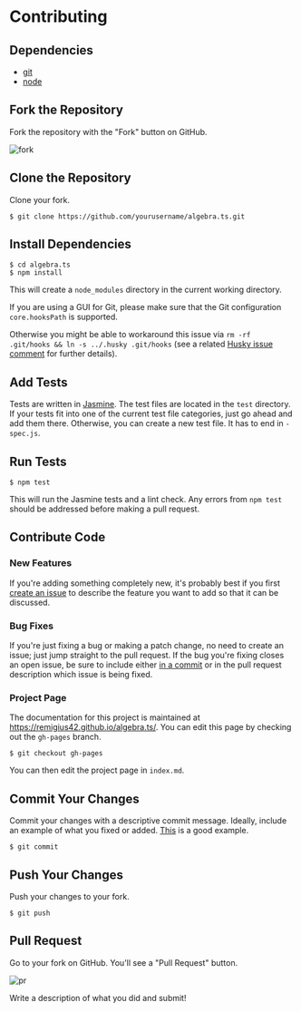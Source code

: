 # Contributing

## Dependencies

- [git](https://git-scm.com/downloads)
- [node](https://nodejs.org/download/)

## Fork the Repository

Fork the repository with the "Fork" button on GitHub.

![fork](http://i.imgur.com/fsJeKPy.png)

## Clone the Repository

Clone your fork.

```
$ git clone https://github.com/yourusername/algebra.ts.git
```

## Install Dependencies

```
$ cd algebra.ts
$ npm install
```

This will create a `node_modules` directory in the current working directory.

If you are using a GUI for Git, please make sure that the Git
configuration `core.hooksPath` is supported.

Otherwise you might be able to workaround this issue via
`rm -rf .git/hooks && ln -s ../.husky .git/hooks`
(see a related [Husky issue comment](https://github.com/typicode/husky/issues/875#issue-809587895)
for further details).

## Add Tests

Tests are written in [Jasmine](http://jasmine.github.io/edge/introduction.html). The test files are located in the `test` directory. If your tests fit into one of the current test file categories, just go ahead and add them there. Otherwise, you can create a new test file. It has to end in `-spec.js`.

## Run Tests

```
$ npm test
```

This will run the Jasmine tests and a lint check. Any errors from `npm test` should be addressed before making a pull request.

## Contribute Code

### New Features

If you're adding something completely new, it's probably best if you first [create an issue](https://github.com/remigius42/algebra.ts/issues) to describe the feature you want to add so that it can be discussed.

### Bug Fixes

If you're just fixing a bug or making a patch change, no need to create an issue; just jump straight to the pull request.
If the bug you're fixing closes an open issue, be sure to include either [in a commit](https://help.github.com/articles/closing-issues-via-commit-messages/) or in the pull request description which issue is being fixed.

### Project Page

The documentation for this project is maintained at <https://remigius42.github.io/algebra.ts/>. You can edit this page by checking out the `gh-pages` branch.

```
$ git checkout gh-pages
```

You can then edit the project page in `index.md`.

## Commit Your Changes

Commit your changes with a descriptive commit message. Ideally, include an example of what you fixed or added.
[This](https://github.com/remigius42/algebra.ts/commit/3d9b1dbab5d984a270db536378f09519d5df5c8c) is a good example.

```
$ git commit
```

## Push Your Changes

Push your changes to your fork.

```
$ git push
```

## Pull Request

Go to your fork on GitHub. You'll see a "Pull Request" button.

![pr](http://i.imgur.com/3QjkSMP.png)

Write a description of what you did and submit!
